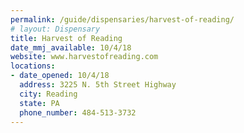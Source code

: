 ```yaml
---
permalink: /guide/dispensaries/harvest-of-reading/
# layout: Dispensary
title: Harvest of Reading
date_mmj_available: 10/4/18
website: www.harvestofreading.com
locations:
- date_opened: 10/4/18
  address: 3225 N. 5th Street Highway
  city: Reading
  state: PA
  phone_number: 484-513-3732
---
```




